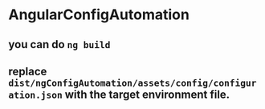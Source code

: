 # AngularConfigAutomation

## you can do ``ng build``

## replace ``dist/ngConfigAutomation/assets/config/configuration.json`` with the target environment file.
